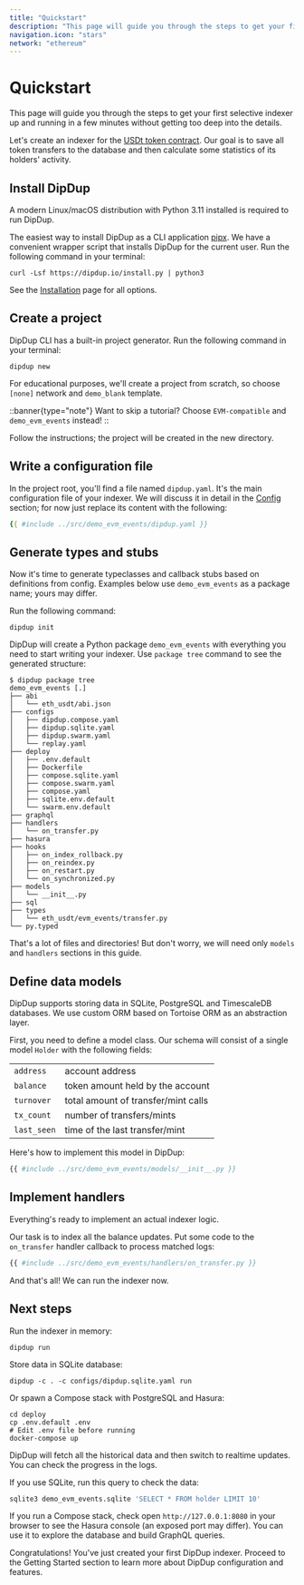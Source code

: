 ```yaml
---
title: "Quickstart"
description: "This page will guide you through the steps to get your first selective indexer up and running in a few minutes without getting too deep into the details."
navigation.icon: "stars"
network: "ethereum"
---
```


# Quickstart

This page will guide you through the steps to get your first selective indexer up and running in a few minutes without getting too deep into the details.

Let's create an indexer for the [USDt token contract](https://etherscan.io/address/0xdac17f958d2ee523a2206206994597c13d831ec7). Our goal is to save all token transfers to the database and then calculate some statistics of its holders' activity.

## Install DipDup

A modern Linux/macOS distribution with Python 3.11 installed is required to run DipDup.

The easiest way to install DipDup as a CLI application [pipx](https://pipx.pypa.io/stable/). We have a convenient wrapper script that installs DipDup for the current user. Run the following command in your terminal:

```shell [Terminal]
curl -Lsf https://dipdup.io/install.py | python3
```

See the [Installation](https://dipdup.io/docs/installation) page for all options.

## Create a project

DipDup CLI has a built-in project generator. Run the following command in your terminal:

```shell [Terminal]
dipdup new
```

For educational purposes, we'll create a project from scratch, so choose `[none]` network and `demo_blank` template.

::banner{type="note"}
Want to skip a tutorial? Choose `EVM-compatible` and `demo_evm_events` instead!
::

Follow the instructions; the project will be created in the new directory.

## Write a configuration file

In the project root, you'll find a file named `dipdup.yaml`. It's the main configuration file of your indexer. We will discuss it in detail in the [Config](1.getting-started/3.config.md) section; for now just replace its content with the following:

```yaml [dipdup.yaml]
{{ #include ../src/demo_evm_events/dipdup.yaml }}
```

## Generate types and stubs

Now it's time to generate typeclasses and callback stubs based on definitions from config. Examples below use `demo_evm_events` as a package name; yours may differ.

Run the following command:

```shell [Terminal]
dipdup init
```

DipDup will create a Python package `demo_evm_events` with everything you need to start writing your indexer. Use `package tree` command to see the generated structure:

```shell [Terminal]
$ dipdup package tree
demo_evm_events [.]
├── abi
│   └── eth_usdt/abi.json
├── configs
│   ├── dipdup.compose.yaml
│   ├── dipdup.sqlite.yaml
│   ├── dipdup.swarm.yaml
│   └── replay.yaml
├── deploy
│   ├── .env.default
│   ├── Dockerfile
│   ├── compose.sqlite.yaml
│   ├── compose.swarm.yaml
│   ├── compose.yaml
│   ├── sqlite.env.default
│   └── swarm.env.default
├── graphql
├── handlers
│   └── on_transfer.py
├── hasura
├── hooks
│   ├── on_index_rollback.py
│   ├── on_reindex.py
│   ├── on_restart.py
│   └── on_synchronized.py
├── models
│   └── __init__.py
├── sql
├── types
│   └── eth_usdt/evm_events/transfer.py
└── py.typed
```

That's a lot of files and directories! But don't worry, we will need only `models` and `handlers` sections in this guide.

## Define data models

DipDup supports storing data in SQLite, PostgreSQL and TimescaleDB databases. We use custom ORM based on Tortoise ORM as an abstraction layer.

First, you need to define a model class. Our schema will consist of a single model `Holder` with the following fields:

|             |                                     |
| ----------- | ----------------------------------- |
| `address`   | account address                     |
| `balance`   | token amount held by the account    |
| `turnover`  | total amount of transfer/mint calls |
| `tx_count`  | number of transfers/mints           |
| `last_seen` | time of the last transfer/mint      |

Here's how to implement this model in DipDup:

```python [models/__init__.py]
{{ #include ../src/demo_evm_events/models/__init__.py }}
```

## Implement handlers

Everything's ready to implement an actual indexer logic.

Our task is to index all the balance updates. Put some code to the `on_transfer` handler callback to process matched logs:

```python [handlers/on_transfer.py]
{{ #include ../src/demo_evm_events/handlers/on_transfer.py }}
```

And that's all! We can run the indexer now.

## Next steps

Run the indexer in memory:

```shell
dipdup run
```

Store data in SQLite database:

```shell
dipdup -c . -c configs/dipdup.sqlite.yaml run
```

Or spawn a Compose stack with PostgreSQL and Hasura:

```shell
cd deploy
cp .env.default .env
# Edit .env file before running
docker-compose up
```

DipDup will fetch all the historical data and then switch to realtime updates. You can check the progress in the logs.

If you use SQLite, run this query to check the data:

```bash
sqlite3 demo_evm_events.sqlite 'SELECT * FROM holder LIMIT 10'
```

If you run a Compose stack, check open `http://127.0.0.1:8080` in your browser to see the Hasura console (an exposed port may differ). You can use it to explore the database and build GraphQL queries.

Congratulations! You've just created your first DipDup indexer. Proceed to the Getting Started section to learn more about DipDup configuration and features.
